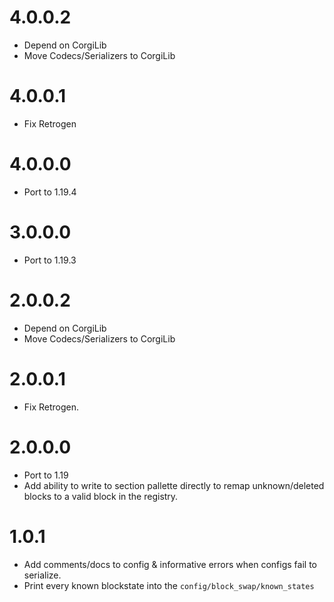 # 4.0.0.2
* Depend on CorgiLib
* Move Codecs/Serializers to CorgiLib

# 4.0.0.1
* Fix Retrogen

# 4.0.0.0
* Port to 1.19.4

# 3.0.0.0
* Port to 1.19.3

# 2.0.0.2
* Depend on CorgiLib
* Move Codecs/Serializers to CorgiLib

# 2.0.0.1
* Fix Retrogen.

# 2.0.0.0
* Port to 1.19
* Add ability to write to section pallette directly to remap unknown/deleted blocks to a valid block in the registry.

# 1.0.1
* Add comments/docs to config & informative errors when configs fail to serialize.
* Print every known blockstate into the `config/block_swap/known_states`